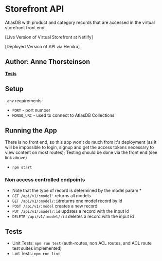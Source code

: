 # Storefront API
AtlasDB with product and category records that are accessed in the virtual storefront front end.

[Live Version of Virtual Storefront at Netlify]

[Deployed Version of API via Heroku]

## Author: Anne Thorsteinson

**[Tests](https://github.com/AnneThor/storefront-api/actions)**

## Setup

```.env``` requirements:

- ```PORT``` - port number
- ```MONGO_URI``` - used to connect to AtlasDB Collections

## Running the App

There is no front end, so this app won't do much from it's deployment (as it will be impossible to login, signup and get the access tokens necessary to view content on most routes); Testing should be done via the front end (see link above)

- ```npm start```

### Non access controlled endpoints

* Note that the type of record is determined by the model param *
* ```GET /api/v1/:model'``` returns all models
* ```GET /api/v1/:model/:id```returns one model record by id
* ```POST /api/v1/:model``` creates a new record
* ```PUT /api/v1/:model/:id``` updates a record with the input id
* ```DELETE /api/v1/:model/:id``` deletes a record with the input id

## Tests

- Unit Tests: ```npm run test``` (auth-routes, non ACL routes, and ACL route test suites implemented)
- Lint Tests: ```npm run lint```


